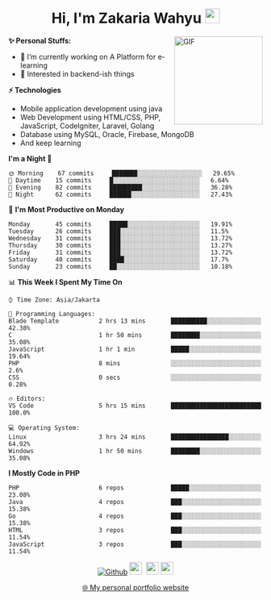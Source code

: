 <h1 align="center">Hi, I'm Zakaria Wahyu <img src="https://github.com/TheDudeThatCode/TheDudeThatCode/blob/master/Assets/Hi.gif" width="29px"></h1>

<img align="right" alt="GIF" height="175px" src="https://www.nayakapratama.co.id/wp-content/uploads/2019/07/Website-Maintenance.gif" />

**✨ Personal Stuffs:**
- 🔭 I’m currently working on A Platform for e-learning 
- 🌱 Interested in backend-ish things

**⚡ Technologies**
- Mobile application development using java
- Web Development using HTML/CSS, PHP, JavaScript, CodeIgniter, Laravel, Golang
- Database using MySQL, Oracle, Firebase, MongoDB
- And keep learning

<!--START_SECTION:waka-->
**I'm a Night 🦉** 

```text
🌞 Morning    67 commits     ███████░░░░░░░░░░░░░░░░░░   29.65% 
🌆 Daytime    15 commits     █░░░░░░░░░░░░░░░░░░░░░░░░   6.64% 
🌃 Evening    82 commits     █████████░░░░░░░░░░░░░░░░   36.28% 
🌙 Night      62 commits     ██████░░░░░░░░░░░░░░░░░░░   27.43%

```
📅 **I'm Most Productive on Monday** 

```text
Monday       45 commits     █████░░░░░░░░░░░░░░░░░░░░   19.91% 
Tuesday      26 commits     ███░░░░░░░░░░░░░░░░░░░░░░   11.5% 
Wednesday    31 commits     ███░░░░░░░░░░░░░░░░░░░░░░   13.72% 
Thursday     30 commits     ███░░░░░░░░░░░░░░░░░░░░░░   13.27% 
Friday       31 commits     ███░░░░░░░░░░░░░░░░░░░░░░   13.72% 
Saturday     40 commits     ████░░░░░░░░░░░░░░░░░░░░░   17.7% 
Sunday       23 commits     ██░░░░░░░░░░░░░░░░░░░░░░░   10.18%

```


📊 **This Week I Spent My Time On** 

```text
⌚︎ Time Zone: Asia/Jakarta

💬 Programming Languages: 
Blade Template           2 hrs 13 mins       ██████████░░░░░░░░░░░░░░░   42.38% 
C                        1 hr 50 mins        ████████░░░░░░░░░░░░░░░░░   35.08% 
JavaScript               1 hr 1 min          █████░░░░░░░░░░░░░░░░░░░░   19.64% 
PHP                      8 mins              ░░░░░░░░░░░░░░░░░░░░░░░░░   2.6% 
CSS                      0 secs              ░░░░░░░░░░░░░░░░░░░░░░░░░   0.28%

🔥 Editors: 
VS Code                  5 hrs 15 mins       █████████████████████████   100.0%

💻 Operating System: 
Linux                    3 hrs 24 mins       ████████████████░░░░░░░░░   64.92% 
Windows                  1 hr 50 mins        ████████░░░░░░░░░░░░░░░░░   35.08%

```

**I Mostly Code in PHP** 

```text
PHP                      6 repos             █████░░░░░░░░░░░░░░░░░░░░   23.08% 
Java                     4 repos             ███░░░░░░░░░░░░░░░░░░░░░░   15.38% 
Go                       4 repos             ███░░░░░░░░░░░░░░░░░░░░░░   15.38% 
HTML                     3 repos             ███░░░░░░░░░░░░░░░░░░░░░░   11.54% 
JavaScript               3 repos             ███░░░░░░░░░░░░░░░░░░░░░░   11.54%

```



<!--END_SECTION:waka-->

<p align="center">
<a href="https://github.com/zakariawahyu" target="_blank"><img alt="Github" src="https://img.shields.io/badge/GitHub-%2312100E.svg?&style=for-the-badge&logo=Github&logoColor=white" /></a>
<a href="https://www.twitter.com/_zakariawahyu"><img src="https://img.shields.io/badge/twitter-%231DA1F2.svg?&style=for-the-badge&logo=twitter&logoColor=white" height=25></a> 
<a href="https://www.linkedin.com/in/zakariawahyu"><img src="https://img.shields.io/badge/linkedin-%230077B5.svg?&style=for-the-badge&logo=linkedin&logoColor=white" height=25></a> 
<a href="https://www.instagram.com/_zakariawahyu"><img src="https://img.shields.io/badge/instagram-%23E4405F.svg?&style=for-the-badge&logo=instagram&logoColor=white" height=25></a></p>
<p align="center"><a href="https://www.zakariawahyu.site">🌐 My personal portfolio website</a></p>
